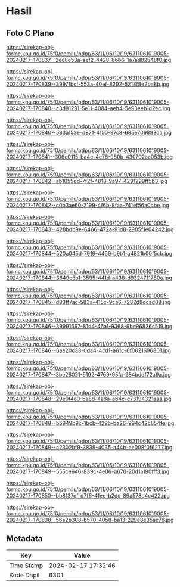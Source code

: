 # Hasil

## Foto C Plano

https://sirekap-obj-formc.kpu.go.id/75f0/pemilu/pdpr/63/11/06/10/19/6311061019005-20240217-170837--2ec8e53a-aef2-4428-86b6-1a7ad82548f0.jpg

https://sirekap-obj-formc.kpu.go.id/75f0/pemilu/pdpr/63/11/06/10/19/6311061019005-20240217-170839--3997fbcf-553a-40ef-8292-5218f8e2ba8b.jpg

https://sirekap-obj-formc.kpu.go.id/75f0/pemilu/pdpr/63/11/06/10/19/6311061019005-20240217-170840--c3d91231-5e11-4084-aeb4-5e93eeb1d2ec.jpg

https://sirekap-obj-formc.kpu.go.id/75f0/pemilu/pdpr/63/11/06/10/19/6311061019005-20240217-170840--583a153e-d871-4150-97c8-685e709883ca.jpg

https://sirekap-obj-formc.kpu.go.id/75f0/pemilu/pdpr/63/11/06/10/19/6311061019005-20240217-170841--306e0115-ba4e-4c76-980b-430702aa053b.jpg

https://sirekap-obj-formc.kpu.go.id/75f0/pemilu/pdpr/63/11/06/10/19/6311061019005-20240217-170842--ab1055dd-7f2f-4818-9a97-4291299ff5b3.jpg

https://sirekap-obj-formc.kpu.go.id/75f0/pemilu/pdpr/63/11/06/10/19/6311061019005-20240217-170842--c0b3ae60-2199-4f6b-8faa-741ef56a0bbe.jpg

https://sirekap-obj-formc.kpu.go.id/75f0/pemilu/pdpr/63/11/06/10/19/6311061019005-20240217-170843--428bdb9e-6466-472a-91d8-2905f1e04242.jpg

https://sirekap-obj-formc.kpu.go.id/75f0/pemilu/pdpr/63/11/06/10/19/6311061019005-20240217-170844--520a045d-7919-4469-b9b1-a4821b00f5cb.jpg

https://sirekap-obj-formc.kpu.go.id/75f0/pemilu/pdpr/63/11/06/10/19/6311061019005-20240217-170844--3649c5b1-3595-441d-a438-d9324711780a.jpg

https://sirekap-obj-formc.kpu.go.id/75f0/pemilu/pdpr/63/11/06/10/19/6311061019005-20240217-170845--d83ff7ac-583a-415c-9ca6-7232d8dcad08.jpg

https://sirekap-obj-formc.kpu.go.id/75f0/pemilu/pdpr/63/11/06/10/19/6311061019005-20240217-170846--39991667-81d4-46a1-9368-9be96826c519.jpg

https://sirekap-obj-formc.kpu.go.id/75f0/pemilu/pdpr/63/11/06/10/19/6311061019005-20240217-170846--6ae20c33-0da4-4cd1-a61c-6f0621696801.jpg

https://sirekap-obj-formc.kpu.go.id/75f0/pemilu/pdpr/63/11/06/10/19/6311061019005-20240217-170847--3be28021-9192-4769-95fa-284bddf72a9a.jpg

https://sirekap-obj-formc.kpu.go.id/75f0/pemilu/pdpr/63/11/06/10/19/6311061019005-20240217-170848--29e0f4e0-6a8d-4a8a-a64c-c73194321aaa.jpg

https://sirekap-obj-formc.kpu.go.id/75f0/pemilu/pdpr/63/11/06/10/19/6311061019005-20240217-170848--b5949b9c-1bcb-429b-ba26-994c42c854fe.jpg

https://sirekap-obj-formc.kpu.go.id/75f0/pemilu/pdpr/63/11/06/10/19/6311061019005-20240217-170849--c2302bf9-3839-4035-a44b-ae008f0f6277.jpg

https://sirekap-obj-formc.kpu.go.id/75f0/pemilu/pdpr/63/11/06/10/19/6311061019005-20240217-170849--555ce646-839c-4e06-a670-20d1a190fff3.jpg

https://sirekap-obj-formc.kpu.go.id/75f0/pemilu/pdpr/63/11/06/10/19/6311061019005-20240217-170850--bb8f37ef-d7f6-41ec-b2dc-89a578c4c422.jpg

https://sirekap-obj-formc.kpu.go.id/75f0/pemilu/pdpr/63/11/06/10/19/6311061019005-20240217-170838--56a2b308-b570-4058-ba13-229e8e35ac76.jpg


## Metadata

| Key        | Value               |
| ---------- | ------------------- |
| Time Stamp | 2024-02-17 17:32:46 |
| Kode Dapil | 6301                |



